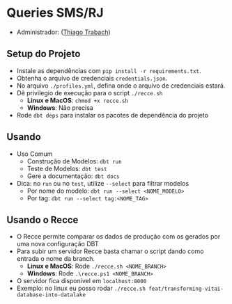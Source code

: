# Queries SMS/RJ
- Administrador: ([Thiago Trabach](https://github.com/ThiagoTrabach))

## Setup do Projeto
- Instale as dependências com `pip install -r requirements.txt`.
- Obtenha o arquivo de credenciais `credentials.json`.
- No arquivo `./profiles.yml`, defina onde o arquivo de credenciais estará.
- Dê privilegio de execução para o script `./recce.sh`
  - **Linux e MacOS**: `chmod +x recce.sh`
  - **Windows**: Não precisa
- Rode `dbt deps` para instalar os pacotes de dependência do projeto

## Usando
- Uso Comum
  - Construção de Modelos: `dbt run`
  - Teste de Modelos: `dbt test`
  - Gere a documentação: `dbt docs`
- Dica: no `run` ou no `test`, utilize `--select` para filtrar modelos
  - Por nome do modelo: `dbt run --select <NOME_MODELO>`
  - Por tag: `dbt run --select tag:<NOME_TAG>`

## Usando o Recce
- O Recce permite comparar os dados de produção com os gerados por uma nova configuração DBT
- Para subir um servidor Recce basta chamar o script dando como entrada o nome da branch.
  - **Linux e MacOS**: Rode `./recce.sh <NOME_BRANCH>`
  - **Windows**: Rode `.\recce.ps1 <NOME_BRANCH>`
- O servidor fica disponível em `localhost:8000`
- Exemplo: no linux eu posso rodar `./recce.sh feat/transforming-vitai-database-into-datalake`
